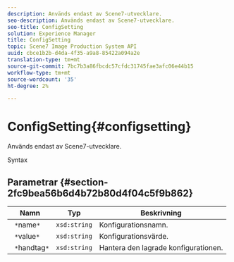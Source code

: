 ```yaml
---
description: Används endast av Scene7-utvecklare.
seo-description: Används endast av Scene7-utvecklare.
seo-title: ConfigSetting
solution: Experience Manager
title: ConfigSetting
topic: Scene7 Image Production System API
uuid: cbce1b2b-d4da-4f35-a9a8-85422a094a2e
translation-type: tm+mt
source-git-commit: 7bc7b3a86fbcdc57cfdc31745fae3afc06e44b15
workflow-type: tm+mt
source-wordcount: '35'
ht-degree: 2%

---
```



# ConfigSetting{#configsetting}

Används endast av Scene7-utvecklare.

Syntax

## Parametrar {#section-2fc9bea56b6d4b72b80d4f04c5f9b862}

| Namn | Typ | Beskrivning |
|---|---|---|
| ` *`name`*` | `xsd:string` | Konfigurationsnamn. |
| ` *`value`*` | `xsd:string` | Konfigurationsvärde. |
| ` *`handtag`*` | `xsd:string` | Hantera den lagrade konfigurationen. |

